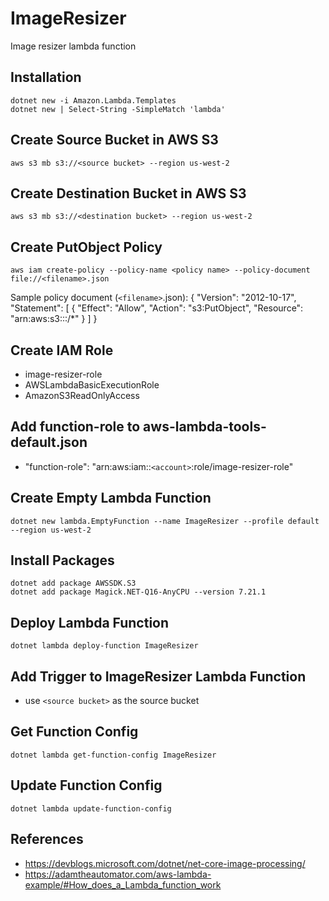 # ImageResizer
Image resizer lambda function


## Installation
```
dotnet new -i Amazon.Lambda.Templates
dotnet new | Select-String -SimpleMatch 'lambda'
```

## Create Source Bucket in AWS S3
```
aws s3 mb s3://<source bucket> --region us-west-2
```

## Create Destination Bucket in AWS S3
```
aws s3 mb s3://<destination bucket> --region us-west-2
```

## Create PutObject Policy
```
aws iam create-policy --policy-name <policy name> --policy-document file://<filename>.json
```
  Sample policy document (`<filename>`.json):
  {
  "Version": "2012-10-17",
    "Statement": [
      {
        "Effect": "Allow",
        "Action": "s3:PutObject",
        "Resource": "arn:aws:s3:::<destination bucket>/*"
      }
    ]
 }


## Create IAM Role
  - image-resizer-role
  - AWSLambdaBasicExecutionRole
  - AmazonS3ReadOnlyAccess


## Add function-role to aws-lambda-tools-default.json
  - "function-role": "arn:aws:iam::`<account>`:role/image-resizer-role"


## Create Empty Lambda Function
```
dotnet new lambda.EmptyFunction --name ImageResizer --profile default --region us-west-2
```

## Install Packages
```
dotnet add package AWSSDK.S3
dotnet add package Magick.NET-Q16-AnyCPU --version 7.21.1
```

## Deploy Lambda Function
```
dotnet lambda deploy-function ImageResizer
```

## Add Trigger to ImageResizer Lambda Function
  - use `<source bucket>` as the source bucket


## Get Function Config
```
dotnet lambda get-function-config ImageResizer
```

## Update Function Config
```
dotnet lambda update-function-config
```

## References
  - https://devblogs.microsoft.com/dotnet/net-core-image-processing/
  - https://adamtheautomator.com/aws-lambda-example/#How_does_a_Lambda_function_work
